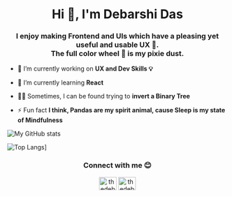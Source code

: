 <h1 align="center">Hi 👋, I'm Debarshi Das</h1>
<h3 align="center">I enjoy making Frontend and UIs which have a pleasing yet useful and usable UX 💙.<br>The full color wheel 🎨 is my pixie dust. </h3>


- 🔭 I’m currently working on **UX and Dev Skills 💡**

- 🌱 I’m currently learning **React**

- 🏄‍♀️ Sometimes, I can be found trying to **invert a Binary Tree**

- ⚡ Fun fact **I think, Pandas are my spirit animal, cause Sleep is my state of Mindfulness**


![My GitHub stats](https://github-readme-stats.vercel.app/api?username=DarkStark9000&hide=contribs,prs&show_icons=true&theme=radical)

![Top Langs](https://github-readme-stats.vercel.app/api/top-langs/?username=DarkStark9000&show_icons=true&theme=radical&layout=compact)] 


<h3 align="center">Connect with me 😊</h3>
<p align="center">
<a href="https://instagram.com/thedebarshidas" target="blank">
<img align="center" src="https://raw.githubusercontent.com/rahuldkjain/github-profile-readme-generator/master/src/images/icons/Social/instagram.svg" alt="thedebarshidas" height="30" width="40" /></a>
<a href="https://twitter.com/thedebarshidas" target="blank">
<img align="center" src="https://raw.githubusercontent.com/rahuldkjain/github-profile-readme-generator/master/src/images/icons/Social/twitter.svg" alt="thedebarshidas" height="30" width="40" /></a></p>